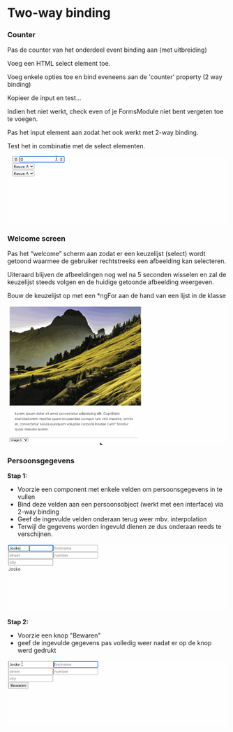 # Two-way binding

### Counter

Pas de counter van het onderdeel event binding aan (met uitbreiding)

Voeg een HTML select element toe.

Voeg enkele opties toe en bind eveneens aan de 'counter' property (2 way binding)

Kopieer de input en test...

Indien het niet werkt, check even of je FormsModule niet bent vergeten toe te voegen.

Pas het input element aan zodat het ook werkt met 2-way binding.

Test het in combinatie met de select elementen.

![](../.gitbook/assets/twowayevent.gif)

### Welcome screen

Pas het “welcome” scherm aan zodat er een keuzelijst (select) wordt getoond waarmee de gebruiker rechtstreeks een afbeelding kan selecteren.&#x20;

Uiteraard blijven de afbeeldingen nog wel na 5 seconden wisselen en zal de keuzelijst steeds volgen en de huidige getoonde afbeelding weergeven.

Bouw de keuzelijst op met een \*ngFor aan de hand van een lijst in de klasse

![](../.gitbook/assets/welcome2.gif)

### Persoonsgegevens

**Stap 1:**

* Voorzie een component met enkele velden om persoonsgegevens in te vullen
* Bind deze velden aan een persoonsobject (werkt met een interface) via 2-way binding
* Geef de ingevulde velden onderaan terug weer mbv. interpolation
* Terwijl de gegevens worden ingevuld dienen ze dus onderaan reeds te verschijnen.

![](../.gitbook/assets/form0.gif)

**Stap 2:**

* Voorzie een knop "Bewaren"
* geef de ingevulde gegevens pas volledig weer nadat er op de knop werd gedrukt

![](../.gitbook/assets/form.gif)

